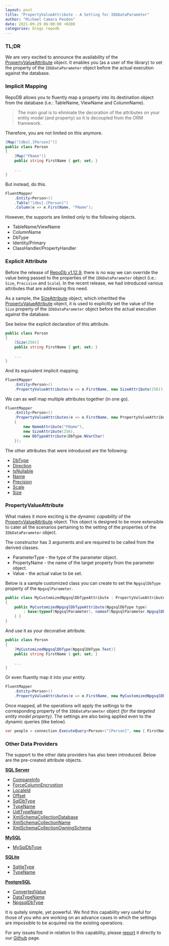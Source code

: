```yaml
---
layout: post
title: "PropertyValueAttribute - A Setting for IDbDataParameter"
author: "Michael Camara Pendon"
date: 2021-09-29 06:00:00 +0200
categories: blogs repodb
---
```


### TL;DR

We are very excited to announce the availability of the [PropertyValueAttribute](/attribute/propertyvalue) object. It enables you (as a user of the library) to set the property of the `IDbDataParameter` object before the actual execution against the database.

### Implicit Mapping

RepoDB allows you to fluently map a property into its destination object from the database (i.e.: TableName, ViewName and ColumnName).

> The main goal is to eliminate the decoration of the attributes on your entity model (and property) so it is decoupled from the ORM framework.

Therefore, you are not limited on this anymore.

```csharp
[Map("[dbo].[Person]")]
public class Person
{
    [Map("FName")]
    public string FirstName { get; set; }

    ...
}
```

But instead, do this.

```csharp
FluentMapper
    .Entity<Person>()
    .Table("[dbo].[Person]")
    .Column(e => e.FirstName, "FName");
```

However, the supports are limited only to the following objects.

- TableName/ViewName
- ColumnName
- DbType
- Identity/Primary
- ClassHandler/PropertyHandler

### Explicit Attribute

Before the release of [RepoDb v1.12.9](https://www.nuget.org/packages/RepoDb/1.12.9), there is no way we can override the value being passed to the properties of the `IDbDataParameter` object (i.e.: `Size`, `Precision` and `Scale`). In the recent release, we had introduced various attributes that are addressing this need.

As a sample, the [SizeAttribute](/attribute/parameter/size) object, which inheritted the [PropertyValueAttribute](/attribute/parameter/propertyvalueattribute) object, it is used to explicitly set the value of the `Size` property of the `IDbDataParameter` object before the actual execution against the database.

See below the explicit declaration of this attribute.

```csharp
public class Person
{
    [Size(256)]
    public string FirstName { get; set; }

    ...
}
```

And its equivalent implicit mapping.

```csharp
FluentMapper
    .Entity<Person>()
    .PropertyValueAttributes(e => e.FirstName, new SizeAttribute(256));
```

We can as well map multiple attributes together (in one go).

```csharp
FluentMapper
    .Entity<Person>()
    .PropertyValueAttributes(e => e.FirstName, new PropertyValueAttribute[]
    {
        new NameAttribute("FName"),
        new SizeAttribute(256),
        new DbTypeAttribute(DbType.NVarChar)
    });
```

The other attributes that were introduced are the following:

- [DbType](/attribute/parameter/dbtype)
- [Direction](/attribute/parameter/direction)
- [IsNullable](/attribute/parameter/isnullable)
- [Name](/attribute/parameter/name)
- [Precision](/attribute/parameter/precision)
- [Scale](/attribute/parameter/scale)
- [Size](/attribute/parameter/size)

### PropertyValueAttribute

What makes it more exciting is the _dynamic capability_ of the [PropertyValueAttribute](/attribute/parameter/propertyvalueattribute) object.  This object is designed to be more extensible to cater all the scenarios pertaining to the setting of the properties of the `IDbDataParameter` object.

The constructor has 3 arguments and are required to be called from the derived classes.

- ParameterType - the type of the parameter object.
- PropertyName - the name of the target property from the parameter object.
- Value - the actual value to be set.

Below is a sample customized class you can create to set the `NpgsqlDbType` property of the `NpgsqlParameter`.

```csharp
public class MyCustomizedNpgsqlDbTypeAttribute : PropertyValueAttribute
{
    public MyCustomizedNpgsqlDbTypeAttribute(NpgsqlDbType type)
        : base(typeof(NpgsqlParameter), nameof(NpgsqlParameter.NpgsqlDbType), type)
    { }
}
```

And use it as your decorative attribute.

```csharp
public class Person
{
    [MyCustomizedNpgsqlDbType(NpgsqlDbType.Text)]
    public string FirstName { get; set; }

    ...
}
```

Or even fluently map it into your entity.

```csharp
FluentMapper
    .Entity<Person>()
    .PropertyValueAttributes(e => e.FirstName, new MyCustomizedNpgsqlDbTypeAttribute(256));
```

Once mapped, all the operations will apply the settings to the corresponding property of the `IDbDataParameter` object _(for the targeted entity model property)_. The settings are also being applied even to the dynamic queries (like below).

```csharp
var people = connection.ExecuteQuery<Person>("[Person]", new { FirstName = "Somebody" });
```

### Other Data Providers

The support to the other data providers has also been introduced. Below are the pre-created attribute objects.

**[SQL Server](/attribute/sqlserver)**

- [CompareInfo](/attribute/sqlserver/compareinfo)
- [ForceColumnEncryption](/attribute/sqlserver/forcecolumnencryption)
- [LocaleId](/attribute/sqlserver/localeid)
- [Offset](/attribute/sqlserver/offset)
- [SqlDbType](/attribute/sqlserver/sqldbtype)
- [TypeName](/attribute/sqlserver/typename)
- [UdtTypeName](/attribute/sqlserver/udttypename)
- [XmlSchemaCollectionDatabase](/attribute/sqlserver/xmlschemacollectiondatabase)
- [XmlSchemaCollectionName](/attribute/sqlserver/xmlschemacollectionname)
- [XmlSchemaCollectionOwningSchema](/attribute/sqlserver/xmlschemacollectionowningschema)

**[MySQL](/attribute/mysql)**

- [MySqlDbType](/attribute/mysql/mysqldbtype)

**[SQLite](/attribute/sqlite)**

- [SqliteType](/attribute/sqlite/sqlitetype)
- [TypeName](/attribute/sqlite/typename)

**[PostgreSQL](/attribute/npgsql)**

- [ConvertedValue](/attribute/npgsql/convertedvalue)
- [DataTypeName](/attribute/npgsql/datatypename)
- [NpgsqlDbType](/attribute/npgsql/npgsqldbtype)

It is quitely simple, yet powerful. We find this capability very useful for those of you who are working on an advance cases in which the settings are impossible to be acquired via the existing operations.

For any issues found in relation to this capability, please [report](https://github.com/mikependon/RepoDB/issues/new?assignees=mikependon&labels=bug&template=report-a-bug.md&title=Bug%3A+%3CYour+bug%2Fissue+title%3E) it directly to our [Github](https://github.com/mikependon/RepoDB) page.